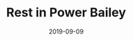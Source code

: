 ---
layout: art-post
title: Rest in Power Bailey
images:
  - public_id: portfolio/rest-in-power-bailey
categories: [art, digital]
tags: [vector, illustration, color, trans]
date: 2019-09-09
---